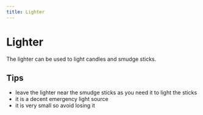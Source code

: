 ```yaml
---
title: Lighter
---
```


# Lighter

The lighter can be used to light candles and smudge sticks.

## Tips

- leave the lighter near the smudge sticks as you need it to light the sticks
- it is a decent emergency light source
- it is very small so avoid losing it
